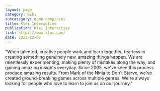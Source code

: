 ```yaml
---
layout: page
category: wiki
subcategory: game-companies
title: Klei Interactive
publication: Klei Interactive
link: https://www.klei.com/
date: 2023-12-07
---
```


"When talented, creative people work and learn together, fearless in creating something genuinely new, amazing things happen. We are relentlessly experimenting, making plenty of mistakes along the way, and gaining amazing insights everyday. Since 2005, we've seen this process produce amazing results. From Mark of the Ninja to Don't Starve, we've created ground-breaking games across multiple genres. We're always looking for people who love to learn to join us on our journey."
